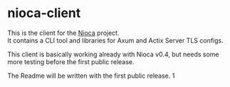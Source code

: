 # nioca-client

This is the client for the [Nioca](https://github.com/sebadob/nioca) project.  
It contains a CLI tool and libraries for Axum and Actix Server TLS configs.

This client is basically working already with Nioca v0.4, but needs some more testing before the first public release.

The Readme will be written with the first public release.
1
